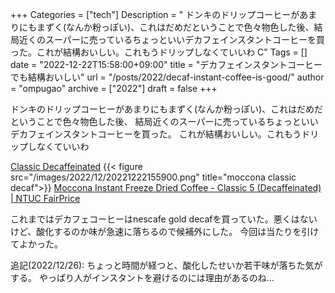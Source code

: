 +++
Categories = ["tech"]
Description = " ドンキのドリップコーヒーがあまりにもまずく(なんか粉っぽい)、これはだめだということで色々物色した後、結局近くのスーパーに売っているちょっといいデカフェインスタントコーヒーを買った。これが結構おいしい。これもうドリップしなくていいわ  C"
Tags = []
date = "2022-12-22T15:58:00+09:00"
title = "デカフェインスタントコーヒーでも結構おいしい"
url = "/posts/2022/decaf-instant-coffee-is-good/"
author = "ompugao"
archive = ["2022"]
draft = false
+++

<body>
<p>ドンキのドリップコーヒーがあまりにもまずく(なんか粉っぽい)、これはだめだということで色々物色した後、
結局近くのスーパーに売っているちょっといいデカフェインスタントコーヒーを買った。
これが結構おいしい。これもうドリップしなくていいわ</p>

<p><a href="https://www.moccona.com.au/our-coffee/classic-decaffeinated/">Classic Decaffeinated</a>
{{< figure src="/images/2022/12/20221222155900.png" title="moccona classic decaf">}}
<a href="https://www.fairprice.com.sg/product/moccona-classic-decaffeinated-coffee-100g-13052632">Moccona Instant Freeze Dried Coffee - Classic 5 (Decaffeinated) | NTUC FairPrice</a></p>

<p>これまではデカフェコーヒーはnescafe gold decafを買っていた。悪くはないけど、酸化するのか味が急速に落ちるので候補外にした。
今回は当たりを引けてよかった。</p>

<p>追記(2022/12/26):
ちょっと時間が経つと、酸化したせいか若干味が落ちた気がする。
やっぱり人がインスタントを避けるのには理由があるのね…</p>
</body>
